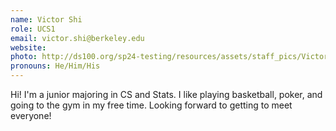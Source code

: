 ```yaml
---
name: Victor Shi
role: UCS1
email: victor.shi@berkeley.edu
website: 
photo: http://ds100.org/sp24-testing/resources/assets/staff_pics/Victor_Shi.png
pronouns: He/Him/His
---
```

Hi! I'm a junior majoring in CS and Stats. I like playing basketball, poker, and going to the gym in my free time. Looking forward to getting to meet everyone!
